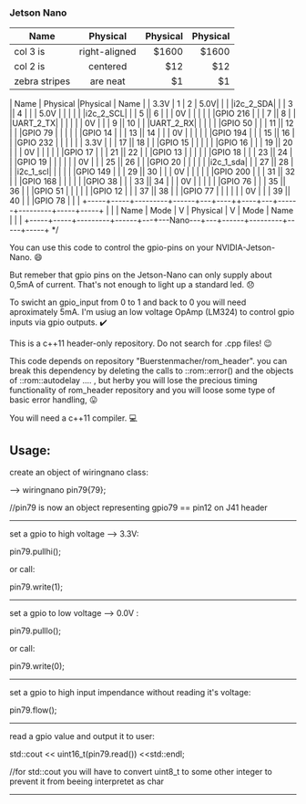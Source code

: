 
 ### Jetson Nano



| Name   |  Physical         |  Physical  |Physical  |
| ------------- |:-------------:| -----:|-----:|
| col 3 is      | right-aligned | $1600 |$1600 |
| col 2 is      | centered      |   $12 | $12 |
| zebra stripes | are neat      |    $1 | $1 |



 | Name | Physical |Physical | Name | 
 | 3.3V |        1 |     2   |  5.0V| 
   |     |     |i2c_2_SDA|      |   |  3 || 4  |   |      |    5.0V |     |     |
 |     |     |i2c_2_SCL|      |   |  5 || 6  |   |      |      0V |     |     |
 |     |     |GPIO 216 |      |   |  7 || 8  |   |      |UART_2_TX|     |     |
 |     |     |      0V |      |   |  9 || 10 |   |      |UART_2_RX|     |     |
 |     |     |GPIO  50 |      |   | 11 || 12 |   |      |GPIO  79 |     |     |
 |     |     |GPIO  14 |      |   | 13 || 14 |   |      |      0V |     |     |
 |     |     |GPIO 194 |      |   | 15 || 16 |   |      |GPIO 232 |     |     |
 |     |     |    3.3V |      |   | 17 || 18 |   |      |GPIO  15 |     |     |
 |     |     |GPIO  16 |      |   | 19 || 20 |   |      |      0V |     |     |
 |     |     |GPIO  17 |      |   | 21 || 22 |   |      |GPIO  13 |     |     |
 |     |     |GPIO  18 |      |   | 23 || 24 |   |      |GPIO  19 |     |     |
 |     |     |      0V |      |   | 25 || 26 |   |      |GPIO  20 |     |     |
 |     |     |i2c_1_sda|      |   | 27 || 28 |   |      |i2c_1_scl|     |     |
 |     |     |GPIO 149 |      |   | 29 || 30 |   |      |      0V |     |     |
 |     |     |GPIO 200 |      |   | 31 || 32 |   |      |GPIO 168 |     |     |
 |     |     |GPIO  38 |      |   | 33 || 34 |   |      |      0V |     |     |
 |     |     |GPIO  76 |      |   | 35 || 36 |   |      |GPIO  51 |     |     |
 |     |     |GPIO  12 |      |   | 37 || 38 |   |      |GPIO  77 |     |     |
 |     |     |      0V |      |   | 39 || 40 |   |      |GPIO  78 |     |     |
 +-----+-----+---------+------+---+----++----+---+------+---------+-----+-----+
 |     |     |   Name  | Mode | V | Physical | V | Mode | Name    |     |     |
 +-----+-----+---------+------+---+---Nano---+---+------+---------+-----+-----+ */



You can use this code to control the gpio-pins on your NVIDIA-Jetson-Nano. :smile:

But remeber that gpio pins on the Jetson-Nano can only supply about 0,5mA of current. That's not enough to light up a standard led.  :disappointed:

To swicht an gpio_input from 0 to 1 and back to 0 you will need aproximately 5mA. I'm usiug an low voltage OpAmp (LM324) to control gpio inputs via gpio outputs.   :heavy_check_mark:

This is a c++11 header-only repository. Do not search for .cpp files!  :wink:

This code depends on repository "Buerstenmacher/rom_header". you can break this dependency by deleting the calls to ::rom::error() and the objects of ::rom::autodelay ....  , but herby you will lose the precious timing functionality of rom_header repository and you will loose some type of basic error handling,
:stuck_out_tongue:

You will need a c++11 compiler. :computer:

Usage:
------

create an object of wiringnano class:

--> wiringnano pin79{79};

//pin79 is now an object representing gpio79 == pin12 on J41 header

-------------------------------------------------------------------

set a gpio to high voltage --> 3.3V:

pin79.pullhi();

or call:

pin79.write(1);

---------------

set a gpio to low voltage --> 0.0V :

pin79.pulllo();

or call:

pin79.write(0);

---------------

set a gpio to high input impendance without reading it's voltage:

pin79.flow();

-------------

read a gpio value and output it to user:

std::cout << uint16_t(pin79.read()) <<std::endl;   

//for std::cout you will have to convert uint8_t to some other integer to prevent it from beeing interpretet as char 

---------------------------------------------------------------------
